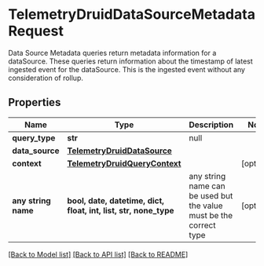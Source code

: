 # TelemetryDruidDataSourceMetadataRequest

Data Source Metadata queries return metadata information for a dataSource. These queries return information about the timestamp of latest ingested event for the dataSource. This is the ingested event without any consideration of rollup.
## Properties
Name | Type | Description | Notes
------------ | ------------- | ------------- | -------------
**query_type** | **str** | null | 
**data_source** | [**TelemetryDruidDataSource**](TelemetryDruidDataSource.md) |  | 
**context** | [**TelemetryDruidQueryContext**](TelemetryDruidQueryContext.md) |  | [optional] 
**any string name** | **bool, date, datetime, dict, float, int, list, str, none_type** | any string name can be used but the value must be the correct type | [optional]

[[Back to Model list]](../README.md#documentation-for-models) [[Back to API list]](../README.md#documentation-for-api-endpoints) [[Back to README]](../README.md)


